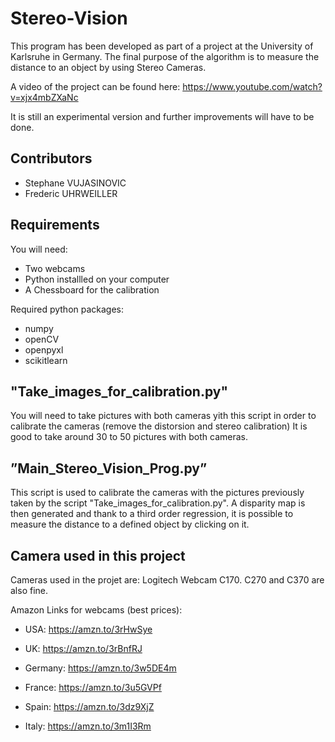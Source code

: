 # Stereo-Vision

This program has been developed as part of a project at the University of Karlsruhe in Germany. The final purpose of the algorithm is to measure the distance to an object by using Stereo Cameras.

A video of the project can be found here: https://www.youtube.com/watch?v=xjx4mbZXaNc

It is still an experimental version and further improvements will have to be done.

## Contributors
- Stephane VUJASINOVIC
- Frederic UHRWEILLER

## Requirements

You will need:
- Two webcams
- Python installled on your computer
- A Chessboard for the calibration

Required python packages:
- numpy
- openCV
- openpyxl
- scikitlearn

## "Take_images_for_calibration.py"

You will need to take pictures with both cameras yith this script in order to calibrate the cameras (remove the distorsion and stereo calibration)
It is good to take around 30 to 50 pictures with both cameras.

## ”Main_Stereo_Vision_Prog.py”

This script is used to calibrate the cameras with the pictures previously taken by the script "Take_images_for_calibration.py". 
A disparity map is then generated and thank to a third order regression, it is possible to measure the distance to a defined object by clicking on it. 

## Camera used in this project

Cameras used in the projet are: Logitech Webcam C170. C270 and C370 are also fine.

Amazon Links for webcams (best prices):

- USA: https://amzn.to/3rHwSye

- UK: https://amzn.to/3rBnfRJ

- Germany: https://amzn.to/3w5DE4m

- France: https://amzn.to/3u5GVPf

- Spain: https://amzn.to/3dz9XjZ

- Italy: https://amzn.to/3m1I3Rm
